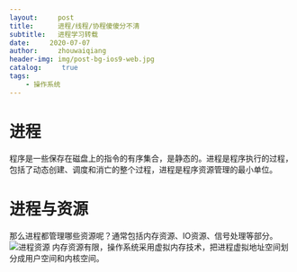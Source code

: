 ```yaml
---
layout:     post
title:      进程/线程/协程傻傻分不清
subtitle:   进程学习转载
date:     2020-07-07
author:     zhouwaiqiang
header-img: img/post-bg-ios9-web.jpg
catalog: 	 true
tags:
    - 操作系统
---
```

# 进程
程序是一些保存在磁盘上的指令的有序集合，是静态的。进程是程序执行的过程，包括了动态创建、调度和消亡的整个过程，进程是程序资源管理的最小单位。

# 进程与资源
那么进程都管理哪些资源呢？通常包括内存资源、IO资源、信号处理等部分。
![进程资源](../img/process/process1)
内存资源有限，操作系统采用虚拟内存技术，把进程虚拟地址空间划分成用户空间和内核空间。
